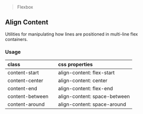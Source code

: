 > Flexbox

## Align Content

Utilities for manipulating how lines are positioned in multi-line flex containers.

### Usage

| class |  | css properties |
|:--|:--|:--|
| content-start |  | align-content: flex-start |
| content-center |  | align-content: center |
| content-end |  | align-content: flex-end |
| content-between |  | align-content: space-between |
| content-around |  | align-content: space-around |


